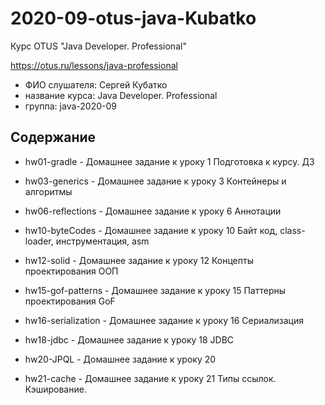# 2020-09-otus-java-Kubatko
Курс OTUS "Java Developer. Professional"

https://otus.ru/lessons/java-professional

* ФИО слушателя: Сергей Кубатко
* название курса: Java Developer. Professional
* группа: java-2020-09

## Содержание
* hw01-gradle - Домашнее задание к уроку 1 
Подготовка к курсу. ДЗ

* hw03-generics - Домашнее задание к уроку 3 
Контейнеры и алгоритмы

* hw06-reflections - Домашнее задание к уроку 6
Аннотации

* hw10-byteCodes - Домашнее задание к уроку 10
Байт код, class-loader, инструментация, asm

* hw12-solid - Домашнее задание к уроку 12
Концепты проектирования ООП

* hw15-gof-patterns - Домашнее задание к уроку 15
Паттерны проектирования GoF

* hw16-serialization - Домашнее задание к уроку 16
Сериализация

* hw18-jdbc - Домашнее задание к уроку 18
JDBC

* hw20-JPQL - Домашнее задание к уроку 20

* hw21-cache - Домашнее задание к уроку 21
Типы ссылок. Кэширование.
